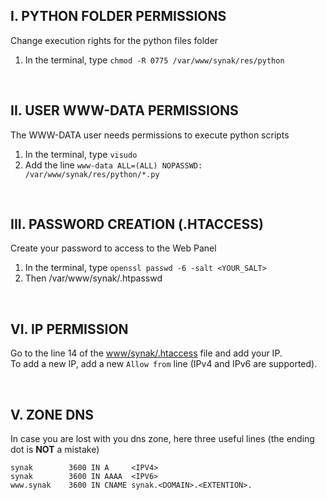 ## I. PYTHON FOLDER PERMISSIONS
Change execution rights for the python files folder
1. In the terminal, type ```chmod -R 0775 /var/www/synak/res/python```

&#160;

## II. USER WWW-DATA PERMISSIONS
The WWW-DATA user needs permissions to execute python scripts
1. In the terminal, type ```visudo```
2. Add the line ```www-data ALL=(ALL) NOPASSWD: /var/www/synak/res/python/*.py```

&#160;

## III. PASSWORD CREATION (.HTACCESS)
Create your password to access to the Web Panel
1. In the terminal, type ```openssl passwd -6 -salt <YOUR_SALT>```
2. Then /var/www/synak/.htpasswd

&#160;

## VI. IP PERMISSION
Go to the line 14 of the [www/synak/.htaccess](root/var/www/synak/.htaccess#L14) file and add your IP.\
To add a new IP, add a new ```Allow from``` line (IPv4 and IPv6 are supported).
    
&#160;

## V. ZONE DNS
In case you are lost with you dns zone, here three useful lines (the ending dot is **NOT** a mistake)

    synak        3600 IN A     <IPV4>
    synak        3600 IN AAAA  <IPV6>
    www.synak    3600 IN CNAME synak.<DOMAIN>.<EXTENTION>.
